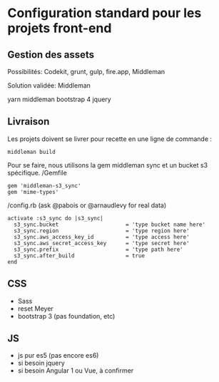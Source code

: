 # Configuration standard pour les projets front-end

## Gestion des assets

Possibilités: Codekit, grunt, gulp, fire.app, Middleman

Solution validée: Middleman

yarn
middleman
bootstrap 4
jquery 

## Livraison

Les projets doivent se livrer pour recette en une ligne de commande :
```
middleman build
```

Pour se faire, nous utilisons la gem middleman sync et un bucket s3 spécifique.
/Gemfile
```
gem 'middleman-s3_sync'
gem 'mime-types'
```

/config.rb (ask @pabois or @arnaudlevy for real data)
```
activate :s3_sync do |s3_sync|
  s3_sync.bucket                     = 'type bucket name here'
  s3_sync.region                     = 'type region here'
  s3_sync.aws_access_key_id          = 'type access here'
  s3_sync.aws_secret_access_key      = 'type secret here'
  s3_sync.prefix                     = 'type path here'
  s3_sync.after_build                = true
end
```

## CSS

- Sass
- reset Meyer
- bootstrap 3 (pas foundation, etc)

## JS
- js pur es5 (pas encore es6)
- si besoin jquery  
- si besoin Angular 1 ou Vue, à confirmer
